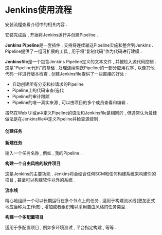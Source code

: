 # Jenkins使用流程

安装流程查看介绍中的相关内容 .

安装完成后 , 开始将Jenkins运行并创建Pipeline .

**Jenkins Pipeline**是一套插件 , 支持将连续输送Pipeline实施和整合到Jenkins . Pipeline提供了一组可扩展的工具 , 用于将"复制代码"作为代码进行建模 .

**Jenkinsfile**是一个包含Jenkins Pipeline定义的文本文件 , 并被检入源代码控制 . 这是"Pipeline代码"的基础 . 处理连续输送Pipeline的一部分应用程序 , 以像其他代码一样进行版本检查 . 创建Jenkinsfile提供了一些直接的好处 :

* 自动创建所有分支和拉请求的Pipeline
* Pipeline上的代码审查/迭代
* Pipeline的审计跟踪
* Pipeline的唯一真实来源 , 可以由项目的多个成员查看和编辑 . 

虽然在Web UI或a中定义Pipeline的语法和Jenkinsfile是相同的 , 但通常认为最佳做法是在Jenkinsfile中定义Pipeline并检查源控制 .

#### 创建任务

**新建任务**

输入一个任务名称 , 例如 , 我的Pipeline . 

**构建一个自由风格的软件项目**

这是Jenkins的主要功能 . Jenkins将会结合任何SCM和任何构建系统来构建你的项目 , 甚至可以构建软件以外的系统 . 

**流水线**

精心地组织一个可以长期运行在多个节点上的任务 . 适用于构建流水线\(更加正式地应当称为工作流\) , 增加或者组织难以采用自由风格的任务类型 . 

**构建一个多配置项目**

适用于多配置项目 , 例如多环境测试 , 平台指定构建 , 等等 .



